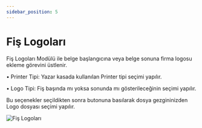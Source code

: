 ```yaml
---
sidebar_position: 5
---
```


# Fiş Logoları

Fiş Logoları Modülü ile belge başlangıcına veya belge sonuna firma logosu ekleme görevini üstlenir. 

•	Printer Tipi: Yazar kasada kullanılan Printer tipi seçimi yapılır.

•	Logo Tipi: Fiş başında mı yoksa sonunda mı gösterileceğinin seçimi yapılır.

Bu seçenekler seçildikten sonra   butonuna basılarak dosya gezgininizden Logo dosyası seçimi yapılır.


![Fiş Logoları](/img/moduller/fis-logolari.png)
